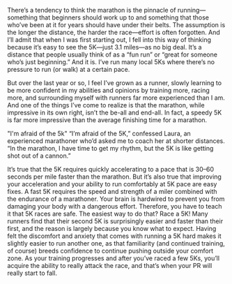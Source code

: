 




There’s a tendency to think the marathon is the pinnacle of running—something that beginners should work up to and something that those who’ve been at it for years should have under their belts. The assumption is the longer the distance, the harder the race—effort is often forgotten. And I’ll admit that when I was first starting out, I fell into this way of thinking because it’s easy to see the 5K—just 3.1 miles—as no big deal. It’s a distance that people usually think of as a “fun run” or “great for someone who’s just beginning.” And it is. I’ve run many local 5Ks where there’s no pressure to run (or walk) at a certain pace.

But over the last year or so, I feel I’ve grown as a runner, slowly learning to be more confident in my abilities and opinions by training more, racing more, and surrounding myself with runners far more experienced than I am. And one of the things I’ve come to realize is that the marathon, while impressive in its own right, isn’t the be-all and end-all. In fact, a speedy 5K is far more impressive than the average finishing time for a marathon.




"I'm afraid of the 5k" “I’m afraid of the 5K,” confessed Laura, an experienced marathoner who’d asked me to coach her at shorter distances. “In the marathon, I have time to get my rhythm, but the 5K is like getting shot out of a cannon.”

It’s true that the 5K requires quickly accelerating to a pace that is 30–60 seconds per mile faster than the marathon. But it’s also true that improving your acceleration and your ability to run comfortably at 5K pace are easy fixes. A fast 5K requires the speed and strength of a miler combined with the endurance of a marathoner. Your brain is hardwired to prevent you from damaging your body with a dangerous effort. Therefore, you have to teach it that 5K races are safe. The easiest way to do that? Race a 5K! Many runners find that their second 5K is surprisingly easier and faster than their first, and the reason is largely because you know what to expect. Having felt the discomfort and anxiety that comes with running a 5K hard makes it slightly easier to run another one, as that familiarity (and continued training, of course) breeds confidence to continue pushing outside your comfort zone. As your training progresses and after you’ve raced a few 5Ks, you’ll acquire the ability to really attack the race, and that’s when your PR will really start to fall.
